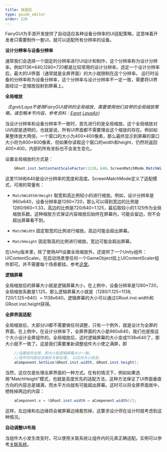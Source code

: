 ```yaml
---
title: 自适应
type: guide_editor
order: 220
---
```


FairyGUI为手游开发提供了自动适应各种设备分辨率的UI适配策略，这意味着开发者只需要制作一套UI，就可以适配所有分辨率的设备。

**设计分辨率与设备分辨率**

通常我们会选择一个固定的分辨率进行UI设计和制作，这个分辨率称为设计分辨率。例如1136×640,1280×720都是比较常用的设计分辨率。选定一个设计分辨率后，最大的UI界面（通常就是全屏界面）的大小就限制在这个分辨率。
运行时设备的分辨率称为设备分辨率，这个分辨率与设计分辨率不一定一致，需要将UI界面经过一定缩放投射到屏幕上。

**全局缩放**

*（Egret/Laya不使用FairyGUI提供的全局缩放，需要使用他们自带的全局缩放策略，请忽略本节内容。参考资料：[Egret](http://developer.egret.com/cn/2d/screenAdaptation/explanation) [LayaAir](https://ldc.layabox.com/doc/?nav=zh-as-1-8-0))*

当设计分辨率和设备分辨率不一致时，首先进行的是全局缩放。这个全局缩放对UI内部是透明的，也就是说，所有UI界面都不需要理会这个缩放的存在。例如如果整体放大两倍，一个窗口的大小为400×400像素，那么最终显示到屏幕的窗口大小将为800×800像素，但如果你读取这个窗口的width和height，仍然将返回400×400，内部的所有坐标也不会发生变化。

设置全局缩放的方式是：

```csharp
    GRoot.inst.SetContentScaleFactor(1136，640，ScreenMatchMode.MatchWidthOrHeight);
```

这里1136和640是设计分辨率的宽度和高度。ScreenMatchMode定义了适配模式，可用的常量有：

- `MatchWidthOrHeight` 取宽和高比例较小的进行缩放。例如，设计分辨率是960x640，设备分辨率是1280×720，那么可以得到宽边的比例是1280/960=1.33，高边的比例是720/640=1.125，最后取较小的1.125作为全局缩放系数。这种缩放方式保证内容缩放后始终在屏幕内，可能会留边，但不会超出屏幕看不到。

- `MatchWidth` 固定取宽的比例进行缩放。高边可能会超出屏幕。

- `MatchHeight` 固定取高的比例进行缩放。宽边可能会超出屏幕。

在Unity版本里，除了使用API设置全局缩放外，还提供了一个Unity组件：UIContentScaler。在启动场景里任何一个GameObject挂上UIContentScaler组件即可。并不需要每个场景都挂。参考[这里](#../unity/index.html#UIContentScaler)。

**逻辑屏幕**

全局缩放后的屏幕大小就是逻辑屏幕大小，在上例中，设备分辨率是1280×720，全局缩放系数是1.125，那么逻辑屏幕大小就是（1280/1.125=1138, 720/1.125=640）= 1138x640。逻辑屏幕的大小可以通过GRoot.inst.width和GRoot.inst.height获得。

**全屏界面适配**

全局缩放后，大部分UI都不需要做任何调整，只有一个例外，就是设计为全屏的界面。在上例中，在设计分辨率下，全屏界面的大小是960x640，我们也是按这个大小设计全屏组件的。全局缩放后，这时逻辑屏幕的大小变成1138x640了，那大小就不一致了。这是我们需要重新调整组件大小使之满屏，即

```csharp
    //设置组件全屏，即大小和逻辑屏幕大小一致。
    //组件的内部应该做好关联处理， 以应对大小改变。
    aComponent.SetSize(GRoot.inst.width, GRoot.inst.height);
```

当然，这仅仅是处理全屏界面的一种方式。在有的情况下，例如如果选用“MatchHeight”模式，也就是高度优先的适配方法，这种方法保证了UI界面垂直方向的内容总是铺满，而水平方向就有可能超出屏幕。这时可以将全屏界面居中，牺牲掉两边的内容：

```csharp
    aComponent.x = (GRoot.inst.width – aComponent.width)/2;
```

这样，左边缘和右边缘将会被屏幕边缘裁剪掉，这要求设计师在设计时就考虑到这种情况。

**自动调整UI布局**

当组件大小发生改变时，可以使用关联系统让组件内的元素正确适配。实例可以参考[关联系统](relation.html#实例解析)。